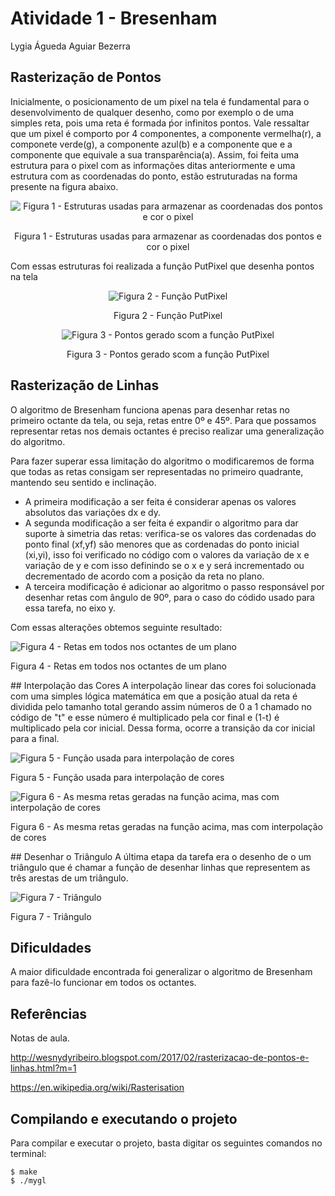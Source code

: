 # Atividade 1 - Bresenham
Lygia Águeda Aguiar Bezerra

## Rasterização de Pontos
Inicialmente, o posicionamento de um pixel na tela é fundamental para o desenvolvimento de qualquer desenho, como por exemplo o de uma simples reta, pois uma reta é formada ṕor infinitos pontos. Vale ressaltar que um pixel é comporto por 4 componentes, a componente vermelha(r), a componete verde(g), a componente azul(b) e a componente que e a componente que equivale a sua transparência(a). Assim, foi feita uma estrutura para o pixel com as informações ditas anteriormente e uma estrutura com as coordenadas do ponto, estão estruturadas na forma presente na figura abaixo.

<center>

![Figura 1 - Estruturas usadas para armazenar as coordenadas dos pontos e cor o pixel](https://github.com/lygiaagueda/computercomputerGraphics/blob/master/Atividade1-Rasteriza%C3%A7%C3%A3o/mygl_framework/print/estruturas.png?raw=true)

Figura 1 - Estruturas usadas para armazenar as coordenadas dos pontos e cor o pixel

</center>

Com essas estruturas foi realizada a função PutPixel que desenha pontos na tela

<center>

![Figura 2 - Função PutPixel](https://github.com/lygiaagueda/computercomputerGraphics/blob/master/Atividade1-Rasteriza%C3%A7%C3%A3o/mygl_framework/print/putpixel.png?raw=true)

Figura 2 - Função PutPixel

![Figura 3 - Pontos gerado scom a função PutPixel](https://github.com/lygiaagueda/computercomputerGraphics/blob/master/Atividade1-Rasteriza%C3%A7%C3%A3o/mygl_framework/print/pontos.png?raw=true)

Figura 3 - Pontos gerado scom a função PutPixel

</center>

## Rasterização de Linhas
O algoritmo de Bresenham funciona apenas para desenhar retas no primeiro octante da tela, ou seja, retas entre 0º e 45º. Para que possamos representar retas nos demais octantes é preciso realizar uma generalização do algoritmo.

Para fazer superar essa limitação do algoritmo o modificaremos de forma que todas as retas consigam ser representadas no primeiro quadrante, mantendo seu sentido e inclinação.

- A primeira modificação a ser feita é considerar apenas os valores absolutos das variações dx e dy.
- A segunda modificação a ser feita é expandir o algoritmo para dar suporte à simetria das retas: verifica-se os valores das cordenadas do ponto final (xf,yf) são menores que as cordenadas do ponto inicial (xi,yi), isso foi verificado no código com o valores da variação de x e variação de y e com isso definindo se o x e y será incrementado ou decrementado de acordo com a posição da reta no plano.
- A terceira modificação é adicionar ao algoritmo o passo responsável por desenhar retas com ângulo de 90º, para o caso do códido usado para essa tarefa, no eixo y.

Com essas alterações obtemos seguinte resultado:

<p align="center">

![Figura 4 - Retas em todos nos octantes de um plano](https://github.com/lygiaagueda/computercomputerGraphics/blob/master/Atividade1-Rasteriza%C3%A7%C3%A3o/mygl_framework/print/retasSemInterpolacao.png?raw=true)

Figura 4 - Retas em todos nos octantes de um plano

</p>
## Interpolação das Cores
A interpolação linear das cores foi solucionada com uma simples lógica matemática em que a posição atual da reta é dividida pelo tamanho total gerando assim números de 0 a 1 chamado no código de "t" e esse número é multiplicado pela cor final e (1-t) é multiplicado pela cor inicial. Dessa forma, ocorre a transição da cor inicial para a final.

<p align="center">

![Figura 5 - Função usada para interpolação de cores](https://github.com/lygiaagueda/computercomputerGraphics/blob/master/Atividade1-Rasteriza%C3%A7%C3%A3o/mygl_framework/print/interpolacao.png?raw=true)

Figura 5 - Função usada para interpolação de cores

![Figura 6 - As mesma retas geradas na função acima, mas com interpolação de cores](https://github.com/lygiaagueda/computercomputerGraphics/blob/master/Atividade1-Rasteriza%C3%A7%C3%A3o/mygl_framework/print/retas.png?raw=true)

Figura 6 - As mesma retas geradas na função acima, mas com interpolação de cores

</p>
## Desenhar o Triângulo
A última etapa da tarefa era o desenho de o um triângulo que é chamar a função de desenhar linhas que representem as três arestas de um triângulo.

<p align="center">

![Figura 7 - Triângulo](https://github.com/lygiaagueda/computercomputerGraphics/blob/master/Atividade1-Rasteriza%C3%A7%C3%A3o/mygl_framework/print/triangulo.png?raw=true)

Figura 7 - Triângulo

</p>

## Dificuldades
A maior dificuldade encontrada foi generalizar o algoritmo de Bresenham para fazê-lo funcionar em todos os octantes. 


## Referências
Notas de aula.

http://wesnydyribeiro.blogspot.com/2017/02/rasterizacao-de-pontos-e-linhas.html?m=1

https://en.wikipedia.org/wiki/Rasterisation

## Compilando e executando o projeto
Para compilar e executar o projeto, basta digitar os seguintes comandos no terminal:

    $ make
    $ ./mygl
